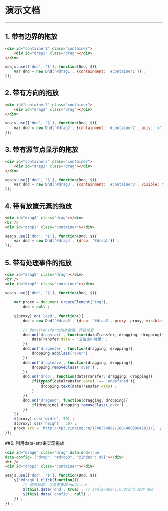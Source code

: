 # 演示文档

---


<style>
    .container {width:500px; height:200px; background:#CCC;}
    .drag {width:50px; height:50px; background:#07B1EE;}
    .over {border:2px dashed #000;}
</style>




## 1. 带有边界的拖放

````html
<div id="container1" class="container">
    <div id="drag1" class="drag"></div>
</div>
````

````javascript
seajs.use(['dnd', '$'], function(Dnd, $){
    var dnd = new Dnd('#drag1', {containment: '#container1'}) ;
});
````

## 2. 带有方向的拖放

````html
<div id="container2" class="container">
    <div id="drag2" class="drag"></div>
</div>
````

````javascript
seajs.use(['dnd', '$'], function(Dnd, $){
    var dnd = new Dnd('#drag2', {containment: '#container2', axis: 'x'}) ;
});
````


## 3. 带有源节点显示的拖放

````html
<div id="container3" class="container">
    <div id="drag3" class="drag"></div>
</div>
````

````javascript
seajs.use(['dnd', '$'], function(Dnd, $){
    var dnd = new Dnd('#drag3', {containment: '#container3', visible: true}) ;
});
````

## 4. 带有放置元素的拖放

````html
<div id="drag4" class="drag"></div>
<br />
<div id="drop1" class="container"></div>
````

````javascript
seajs.use(['dnd', '$'], function(Dnd, $){
    var dnd = new Dnd('#drag4', {drop: '#drop1'}) ;
});
````

## 5. 带有处理事件的拖放

````html
<div id="drag5" class="drag"></div>
<br />
<div id="drop2" class="container"></div>
````

````javascript
seajs.use(['dnd', '$'], function(Dnd, $){
    
    var proxy = document.createElement('img'),
        dnd = null ;
     
    $(proxy).on('load', function(){
        dnd = new Dnd('#drag5', {drop: '#drop2', proxy: proxy, visible: true, revert: true}) ;
        
        // dataTransfer为拖放数据，传输信息
        dnd.on('dragstart', function(dataTransfer, dragging, dropping){
            dataTransfer.data = '玉伯也叫射雕' ;
        })
        dnd.on('dragenter', function(dragging, dropping){
            dropping.addClass('over') ;
        })
        dnd.on('dragleave', function(dragging, dropping){
            dropping.removeClass('over') ;
        })
        dnd.on('drop', function(dataTransfer, dragging, dropping){
            if(typeof(dataTransfer.data) !== 'undefined'){
                dropping.text(dataTransfer.data) ;
            }
        })
        dnd.on('dragend', function(dragging, dropping){
            if(dropping) dropping.removeClass('over') ;
        })
    })
    $(proxy).css('width', 50) ;
    $(proxy).css('height', 50) ;
    proxy.src = 'http://tp3.sinaimg.cn/1748374882/180/40020642911/1' ;
});
````


##6. 利用data-attr来实现拖放

````html
<div id="drag6" class="drag" data-dnd=true 
data-config='{"drop": "#drop3", "zIndex": 99}'></div>
<br />
<div id="drop3" class="container"></div>
````

````javascript
seajs.use(['dnd', '$'], function(Dnd, $){
    $('#drag6').click(function(){
        // 修改配置, 注意要重置dnd为true
        $(this).data('dnd', true) ; // arale/dnd/1.0.0/dnd 应为 dnd
        $(this).data('config', null) ;
    }) ;
}) ;
````












